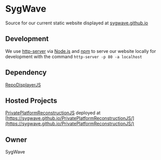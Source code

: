 # SygWave

Source for our current static website displayed at [sygwave.github.io](https://sygwave.github.io/)

## Development

We use [http-server](https://www.npmjs.com/package/http-server) via [Node.js](https://nodejs.org/en/) and [npm](https://www.npmjs.com/) to serve our website locally for development with the command `http-server -p 80 -a localhost`

## Dependency

[RepoDisplayerJS](https://github.com/magarenzo/RepoDisplayerJS)

## Hosted Projects

[PrivatePlatformReconstructionJS](https://github.com/SygWave/PrivatePlatformReconstructionJS) deployed at [https://sygwave.github.io/PrivatePlatformReconstructionJS/](https://sygwave.github.io/PrivatePlatformReconstructionJS/)

## Owner

SygWave
